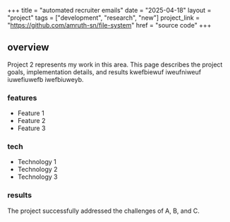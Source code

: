+++
title = "automated recruiter emails"
date = "2025-04-18"
layout = "project"
tags = ["development", "research", "new"]
project_link = "https://github.com/amruth-sn/file-system"
href = "source code"
+++

## overview

Project 2 represents my work in this area. This page describes the project goals, implementation details, and results kwefbiewuf iweufniweuf iuwefiuwefb iwefbiuweyb.

### features

- Feature 1
- Feature 2
- Feature 3

### tech

- Technology 1
- Technology 2
- Technology 3

### results

The project successfully addressed the challenges of A, B, and C. 
